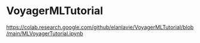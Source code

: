 # VoyagerMLTutorial

https://colab.research.google.com/github/elanlavie/VoyagerMLTutorial/blob/main/MLVoyagerTutorial.ipynb
